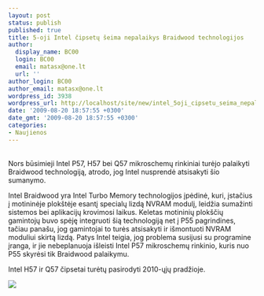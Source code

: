 ```yaml
---
layout: post
status: publish
published: true
title: 5-oji Intel čipsetų šeima nepalaikys Braidwood technologijos
author:
  display_name: BC00
  login: BC00
  email: matasx@one.lt
  url: ''
author_login: BC00
author_email: matasx@one.lt
wordpress_id: 3938
wordpress_url: http://localhost/site/new/intel_5oji_cipsetu_seima_nepalaikys_braidwood_technologijos_/
date: '2009-08-20 18:57:55 +0300'
date_gmt: '2009-08-20 18:57:55 +0300'
categories:
- Naujienos
---
```

<p>
<br />Nors būsimieji Intel P57, H57 bei Q57 mikroschemų rinkiniai turėjo palaikyti Braidwood technologiją, atrodo, jog Intel nusprendė atsisakyti šio sumanymo.</p>
<p>Intel Braidwood yra Intel Turbo Memory technologijos įpėdinė, kuri, įstačius į motininėje plokštėje esantį specialų lizdą NVRAM modulį, leidžia sumažinti sistemos bei aplikacijų krovimosi laikus. Keletas motininių plokščių gamintojų buvo spėję integruoti šią technologiją net į P55 pagrindines, tačiau panašu, jog gamintojai to turės atsisakyti ir išmontuoti NVRAM moduliui skirtą lizdą. Patys Intel teigia, jog problema susijusi su programine įranga, ir jie nebeplanuoja išleisti Intel P57 mikroschemų rinkinio, kuris nuo P55 skyrėsi tik Braidwood palaikymu.</p>
<p>Intel H57 ir Q57 čipsetai turėtų pasirodyti 2010-ųjų pradžioje.</p>
<p><img src="http://www.part.lt/img/d7e90b9553d37ea1c1d0c4a988e05165539.jpg" /></p>
